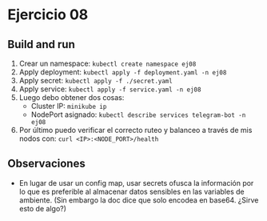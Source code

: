 # Ejercicio 08

## Build and run
1. Crear un namespace: `kubectl create namespace ej08`
2. Apply deployment: `kubectl apply -f deployment.yaml -n ej08`
3. Apply secret: `kubectl apply -f ./secret.yaml`
4. Apply service: `kubectl apply -f service.yaml -n ej08`
5. Luego debo obtener dos cosas:
    - Cluster IP: `minikube ip`
    - NodePort asignado:  `kubectl describe services telegram-bot -n ej08`
6. Por último puedo verificar el correcto ruteo y balanceo a través de mis nodos con:
   `curl <IP>:<NODE_PORT>/health`

## Observaciones
- En lugar de usar un config map, usar secrets ofusca la información por lo que es preferible al almacenar datos sensibles en las variables de ambiente. (Sin embargo la doc dice que solo encodea en base64. ¿Sirve esto de algo?)
